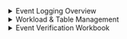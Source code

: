 <details><summary>Event Logging Overview</summary>
<p>


1 - Event Logging Overview.

| Field             | Description                                                                                      |
|------------------|--------------------------------------------------------------------------------------------------|
| **CriticalityID**   | Used as a mapping reference.                                                                      |
| **Function**        | This is the M2131 Function depicted in their guidance.                                            |
| **Category**        | Filtration within the function.                                                                   |
| **Sub-Category**    | Filtration within the category.                                                                   |
| **Required Data**   | Executive Orders requirement.                                                                     |
| **Workload**        | Depicts what workload/technology is to be enabled for event verification.                         |
| **Table**           | The table that is written to Log Analytics Workspace.                                             |
| **Schema**          | The schema within the table.                                                                      |
| **Schema Value**    | The value which is focused on within the schema for event verification.                           |
| **IsCollected**     | User must verify that the table is being collected via the Workload and Table Management form.    |
| **Event Validated** | User must verify if the event has been verified via the Event Queries tab and Sentinel Workbook (if applicable). |

![](https://github.com/Cyberlorians/M-21-31/blob/main/Images/m2131powerapp1.png)

2 - In Overview, the same data is shown from the main form. In addition to, Reference content which will give a reference of what the data is and how to enable the workload. History is used to enter notes, email etc.

![](https://github.com/Cyberlorians/M-21-31/blob/main/Images/m2131powerapp2.png)

3 - Table Implementation Status

| Field             | Description                                                                                      |
|------------------|--------------------------------------------------------------------------------------------------|
| **Table**   | Used as a mapping reference.                                                                      |
| **Table Implemenatation**        | Select options at will. This will automatically adjust when workload and table form is updated.|
| **Implementation Date**        | Select options at will. This will automatically adjust when workload and table form is updated.|
| **In Use**    | Select option if table is in use.|
| **Connected**   | Select options at will. This will automatically adjust when workload and table form is updated.|
| **12 Month Retention**        | Select options at will.                        |
| **18 Month Retention**           | Select options at will.                                            |

   
![](https://github.com/Cyberlorians/M-21-31/blob/main/Images/m2131powerapp3.png)

Select "+New Storage Location", and enter enter where your logs are collected. For both, hot and cold, if applicable.

![](https://github.com/Cyberlorians/M-21-31/blob/main/Images/m2131powerapp4.png)

When added, both locations will refelect but you will still need to update if you are compliant with the mandate.

![](https://github.com/Cyberlorians/M-21-31/blob/main/Images/m2131powerapp5.png)

Event queries tab is giving you the EventKQL. Once confirmed, you may select the toggle switch of Event Validated and it will flag to yes.

![](https://github.com/Cyberlorians/M-21-31/blob/main/Images/m2131powerapp6.png)

</p>
</details>


<details><summary>Workload & Table Management</summary>
<p>

This is mimicked off how you would view, for example enabling Entra Diagnostic logs to LogA/Sentinel. Select the workload and on the right hand side, select the tables that are being ingested. Note - when selected, the table will flag as collected. What this means is the table is being collected in your logging strategy which are ready to accept "events". 

![](https://github.com/Cyberlorians/M-21-31/blob/main/Images/TableCollection1.png)

Once the box is checked as collected, the Table Implementation Status form will automatically update to Implemented, Date implemented and Connected.

![](https://github.com/Cyberlorians/M-21-31/blob/main/Images/TableCollection2.png)

</p>
</details>

<details><summary>Event Verification Workbook</summary>
<p>

Copy the [M2131-EL-Verfication](https://github.com/Cyberlorians/Workbooks/blob/main/M2131-EL-Verification.json) Workbook to your LogA instance. Select The options as shown below. Click on Category and proper CriticalityID that needs to be verified.

![](https://github.com/Cyberlorians/M-21-31/blob/main/Images/workbook1.png)

Once selected, the workbook will correlate the CriticalityID, show the KQL artifacts and prove the Event Verification. IF there is no data. Please adjust the kql with LogA icon next to EVENT VERIFICATION and/or their may not be an event to prove the event.

![](https://github.com/Cyberlorians/M-21-31/blob/main/Images/workbook2.png)

</p>
</details>
